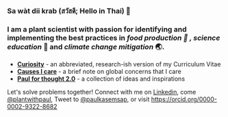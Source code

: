 ### Sa wàt dii krab (สวัสดี; Hello in Thai) 👋

### I am a plant scientist with passion for identifying and implementing the best practices in _food production :ear_of_rice: , science education_ :microscope: and _climate change mitigation_ :earth_asia:. 

* **[Curiosity](https://paulkasemsap.github.io/curiosity/)** - an abbreviated, research-ish version of my Curriculum Vitae
* **[Causes I care](https://paulkasemsap.github.io/causes/)** - a brief note on global concerns that I care
* **[Paul for thought 2.0](https://paulkasemsap.github.io/paulforthought/)** - a collection of ideas and inspirations

Let's solve problems together! Connect with me on [Linkedin](https://www.linkedin.com/in/pkasemsap), come [@plantwithpaul](https://www.instagram.com/plantwithpaul/?hl=en), Tweet to [@paulkasemsap](https://twitter.com/paulkasemsap), or visit https://orcid.org/0000-0002-9322-8682

<!--
**paulkasemsap/paulkasemsap** is a ✨ _special_ ✨ repository because its `README.md` (this file) appears on your GitHub profile.

Here are some ideas to get you started:

- 🔭 I’m currently working on ...
- 🌱 I’m currently learning ...
- 👯 I’m looking to collaborate on ...
- 🤔 I’m looking for help with ...
- 💬 Ask me about ...
- 📫 How to reach me: ...
- 😄 Pronouns: ...
- ⚡ Fun fact: ...
-->
